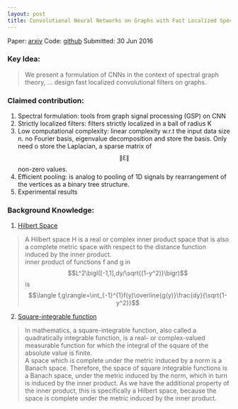 ```yaml
---
layout: post
title: Convolutional Neural Networks on Graphs with Fast Localized Spectral Filtering
---
```


Paper: [arxiv](https://arxiv.org/abs/1606.09375)
Code: [github](https://github.com/mdeff/cnn_graph)
Submitted: 30 Jun 2016

### Key Idea:
> We present a formulation of CNNs in the context of spectral graph theory, ... design fast localized convolutional filters on graphs.

### Claimed contribution:
1. Spectral formulation: tools from graph signal processing (GSP) on CNN
2. Strictly localized filters: filters strictly localized in a ball of radius K
3. Low computational complexity:  linear complexity w.r.t the input data size n. no Fourier basis, eigenvalue decomposition and store the basis. Only need o store the Laplacian, a sparse matrix of $$\|\Eulerconst\|$$ non-zero values.
4. Efficient pooling: is analog to pooling of 1D signals by rearrangement of the vertices as a binary tree structure.
5. Experimental results

### Background Knowledge:
1. [Hilbert Space](https://en.wikipedia.org/wiki/Hilbert_space#Definition) 
> A Hilbert space H is a real or complex inner product space that is also a complete metric space with respect to the distance function induced by the inner product.  
> inner product of functions f and g in $$L^2\bigl([-1,1],dy/\sqrt{(1-y^2)}\bigr)$$ is $$\langle f,g\rangle=\int_{-1}^{1}f(y)\overline{g(y)}\frac{dy}{\sqrt{1-y^2}}$$

2. [Square-integrable function](https://en.wikipedia.org/wiki/Square-integrable_function)
> In mathematics, a square-integrable function, also called a quadratically integrable function, is a real- or complex-valued measurable function for which the integral of the square of the absolute value is finite.  
> A space which is complete under the metric induced by a norm is a Banach space. Therefore, the space of square integrable functions is a Banach space, under the metric induced by the norm, which in turn is induced by the inner product. As we have the additional property of the inner product, this is specifically a Hilbert space, because the space is complete under the metric induced by the inner product.
